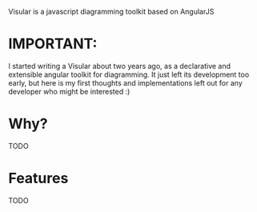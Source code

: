 Visular is a javascript diagramming toolkit based on AngularJS

# IMPORTANT:
I started writing a Visular about two years ago, as a declarative and extensible
angular toolkit for diagramming. It just left its development too early, but here is my 
first thoughts and implementations left out for any developer who might be interested :) 


# Why?
TODO
# Features
TODO